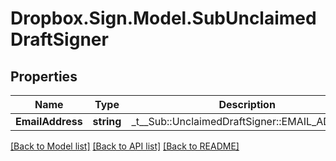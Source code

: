 # Dropbox.Sign.Model.SubUnclaimedDraftSigner

## Properties

Name | Type | Description | Notes
------------ | ------------- | ------------- | -------------
**EmailAddress** | **string** |  _t__Sub::UnclaimedDraftSigner::EMAIL_ADDRESS  | **Name** | **string** |  _t__Sub::UnclaimedDraftSigner::NAME  | **Order** | **int?** |  _t__Sub::UnclaimedDraftSigner::ORDER  | [optional] 

[[Back to Model list]](../README.md#documentation-for-models) [[Back to API list]](../README.md#documentation-for-api-endpoints) [[Back to README]](../README.md)

